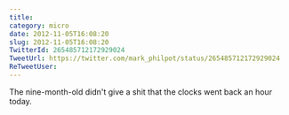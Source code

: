 ```yaml
---
title: 
category: micro
date: 2012-11-05T16:08:20
slug: 2012-11-05T16:08:20
TwitterId: 265485712172929024
TweetUrl: https://twitter.com/mark_philpot/status/265485712172929024
ReTweetUser: 
---
```


The nine-month-old didn't give a shit that the clocks went back an hour today.